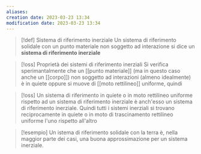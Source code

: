 ```yaml
---
aliases: 
creation date: 2023-03-23 13:34
modification date: 2023-03-23 13:34
---
```


>[!def] Sistema di riferimento inerziale
>Un sistema di riferimento solidale con un punto materiale non soggetto ad interazione si dice un **sistema di riferimento inerziale**

>[!oss] Proprietà dei sistemi di riferimento inerziali
>Si verifica sperimantalmente che un [[punto materiale]] (ma in questo caso anche un [[corpo]]) non soggetto ad interazioni (almeno idealmente) è in quiete oppure si muove di [[moto rettilineo]] uniforme, quindi

>[!oss]
>Un sistema di riferimento in quiete o in moto rettilineo uniforme rispetto ad un sistema di riferimento inerziale è anch'esso un sistema di riferimento inerziale. Quindi tutti i sistemi inerziali si trovano reciprocamente in quiete o in moto di trascinamento rettilineo uniforme l'uno rispetto all'altro

>[!esempio]
>Un istema di riferimento solidale con la terra è, nella maggior parte dei casi, una buona approssimazione per un sistema inerziale.

